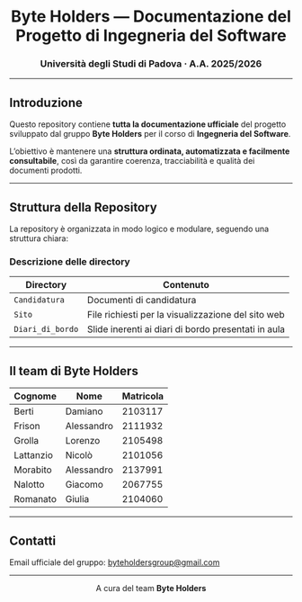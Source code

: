 <div align="center">

# Byte Holders — Documentazione del Progetto di Ingegneria del Software  
### Università degli Studi di Padova · A.A. 2025/2026  

---

</div>

## Introduzione

Questo repository contiene **tutta la documentazione ufficiale** del progetto sviluppato dal gruppo **Byte Holders** per il corso di **Ingegneria del Software**.

L’obiettivo è mantenere una **struttura ordinata, automatizzata e facilmente consultabile**, così da garantire coerenza, tracciabilità e qualità dei documenti prodotti.

---

## Struttura della Repository

La repository è organizzata in modo logico e modulare, seguendo una struttura chiara:


### Descrizione delle directory  
| Directory            | Contenuto                                           | 
|----------------------|-----------------------------------------------------|
| `Candidatura`        | Documenti di candidatura                            | 
| `Sito`               | File richiesti per la visualizzazione del sito web  | 
| `Diari_di_bordo`     | Slide inerenti ai diari di bordo presentati in aula |

---

## Il team di Byte Holders  
| Cognome   | Nome         | Matricola |
|-----------|--------------|-----------|
| Berti     | Damiano      |  2103117  |
| Frison    | Alessandro   |  2111932  |
| Grolla    | Lorenzo      |  2105498  |
| Lattanzio | Nicolò       |  2101056  |
| Morabito  | Alessandro   |  2137991  |
| Nalotto   | Giacomo      |  2067755  |
| Romanato  | Giulia       |  2104060  |

---

## Contatti  
Email ufficiale del gruppo: [byteholdersgroup@gmail.com](byteholdersgroup@gmail.com)

---

<div align="center">
 
A cura del team **Byte Holders**

</div>


